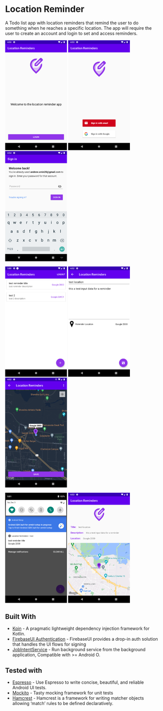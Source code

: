 # Location Reminder

A Todo list app with location reminders that remind the user to do something when he reaches a specific location. The app will require the user to create an account and login to set and access reminders.

<p align="left" width="100%">
  <img src="Screenshot1.png" width="200">
  <img src="Screenshot2.png" width="200">
  <img src="Screenshot3.png" width="200">
</p>
<p align="left" width="100%">
    <img src="Screenshot4.png" width="200">
  <img src="Screenshot5.png" width="200">
  <img src="Screenshot6.png" width="200">
</p>
<p align="left" width="100%">
    <img src="Screenshot7.png" width="200">
  <img src="Screenshot8.png" width="200">
</p>


## Built With

* [Koin](https://github.com/InsertKoinIO/koin) - A pragmatic lightweight dependency injection framework for Kotlin.
* [FirebaseUI Authentication](https://github.com/firebase/FirebaseUI-Android/blob/master/auth/README.md) - FirebaseUI provides a drop-in auth solution that handles the UI flows for signing
* [JobIntentService](https://developer.android.com/reference/androidx/core/app/JobIntentService) - Run background service from the background application, Compatible with >= Android O.

## Tested with 

* [Espresso](https://developer.android.com/training/testing/espresso) - Use Espresso to write concise, beautiful, and reliable Android UI tests.
* [Mockito](https://site.mockito.org/) - Tasty mocking framework for unit tests
* [Hamcrest](https://hamcrest.org/JavaHamcrest/tutorial) - Hamcrest is a framework for writing matcher objects allowing ‘match’ rules to be defined declaratively.
